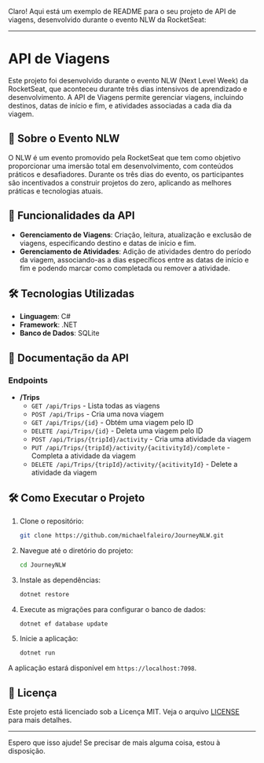 Claro! Aqui está um exemplo de README para o seu projeto de API de viagens, desenvolvido durante o evento NLW da RocketSeat:

---

# API de Viagens

Este projeto foi desenvolvido durante o evento NLW (Next Level Week) da RocketSeat, que aconteceu durante três dias intensivos de aprendizado e desenvolvimento. A API de Viagens permite gerenciar viagens, incluindo destinos, datas de início e fim, e atividades associadas a cada dia da viagem.

## 🚀 Sobre o Evento NLW

O NLW é um evento promovido pela RocketSeat que tem como objetivo proporcionar uma imersão total em desenvolvimento, com conteúdos práticos e desafiadores. Durante os três dias do evento, os participantes são incentivados a construir projetos do zero, aplicando as melhores práticas e tecnologias atuais.

## 📜 Funcionalidades da API

- **Gerenciamento de Viagens**: Criação, leitura, atualização e exclusão de viagens, especificando destino e datas de início e fim.
- **Gerenciamento de Atividades**: Adição de atividades dentro do período da viagem, associando-as a dias específicos entre as datas de início e fim e podendo marcar como completada ou remover a atividade.

## 🛠️ Tecnologias Utilizadas

- **Linguagem**: C#
- **Framework**: .NET
- **Banco de Dados**: SQLite

## 📖 Documentação da API

### Endpoints

- **/Trips**
  - `GET /api/Trips` - Lista todas as viagens
  - `POST /api/Trips` - Cria uma nova viagem
  - `GET /api/Trips/{id}` - Obtém uma viagem pelo ID
  - `DELETE /api/Trips/{id}` - Deleta uma viagem pelo ID
  - `POST /api/Trips/{tripId}/activity` - Cria uma atividade da viagem
  - `PUT /api/Trips/{tripId}/activity/{acitivityId}/complete` - Completa a atividade da viagem
  - `DELETE /api/Trips/{tripId}/activity/{acitivityId}` - Delete a atividade da viagem

## 🛠️ Como Executar o Projeto

1. Clone o repositório:
   ```sh
   git clone https://github.com/michaelfaleiro/JourneyNLW.git
   ```

2. Navegue até o diretório do projeto:
   ```sh
   cd JourneyNLW
   ```

3. Instale as dependências:
   ```sh
   dotnet restore
   ```

4. Execute as migrações para configurar o banco de dados:
   ```sh
   dotnet ef database update
   ```

5. Inicie a aplicação:
   ```sh
   dotnet run
   ```

A aplicação estará disponível em `https://localhost:7098`.

## 📝 Licença

Este projeto está licenciado sob a Licença MIT. Veja o arquivo [LICENSE](LICENSE) para mais detalhes.

---

Espero que isso ajude! Se precisar de mais alguma coisa, estou à disposição.

